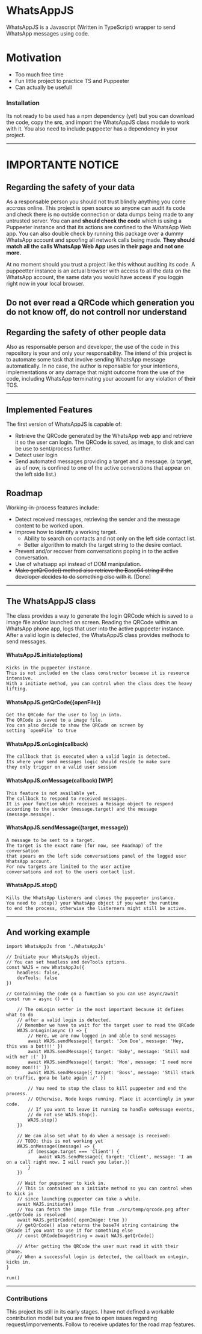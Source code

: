 # WhatsAppJS

WhatsAppJS is a Javascript (Written in TypeScript) wrapper to send WhatsApp messages using code.

# Motivation

  - Too much free time
  - Fun little project to practice TS and Puppeeter
  - Can actually be usefull

### Installation

Its not ready to be used has a npm dependency (yet) but you can download the code, copy the **src**, and import the WhatsAppJS class module to work with it. You also need to include puppeeter has a dependency in your project.

---
# IMPORTANTE NOTICE
## Regarding the safety of your data
As a responsable person you should not trust blindly anything you come accross online. This project is open source so anyone can audit its code and check there is no outside connection or data dumps being made to any untrusted server. You can and **should check the code** which is using a Puppeeter instance and that its actions are confined to the WhatsApp Web app. You can also double check by running this package over a dummy WhatsApp account and spoofing all network calls being made. **They should match all the calls WhatsApp Web App uses in their page and not one more.**

At no moment should you trust a project like this without auditing its code. A puppeetter instance is an actual browser with access to all the data on the WhatsApp account, the same data you would have access if you loggin right now in your local browser.

## **Do not ever read a QRCode which generation you do not know off, do not controll nor understand**

## Regarding the safety of other people data
Also as responsable person and developer, the use of the code in this repository is your and only your responsability. The intend of this project is to automate some task that involve sending WhatsApp message automatically. In no case, the author is reponsable for your intentions, implementations or any damage that might outcome from the use of the code, including WhatsApp terminating your account for any violation of their TOS.

---
## Implemented Features

The first version of WhatsAppJS is capable of:
- Retrieve the QRCode generated by the WhatsApp web app and retrieve it so the user can login. The QRCode is saved, as image, to disk and can be use to sent/process further.
- Detect user login
- Send automated messages providing a target and a message. (a target, as of now, is confined to one of the active converstions that appear on the left side list.)

## Roadmap

Working-in-process features include:
- Detect received messages, retrieving the sender and the message content to be worked upon.
- Improve how to identify a working target.
   - Ability to search on contacts and not only on the left side contact list.
   - Better algorithm to match the target string to the desire contact.
- Prevent and/or recover from conversations poping in to the active conversation.
- Use of whatsapp api instead of DOM manipulation.
- ~~Make getQrCode() method also retrieve the Base64 string if the developer decides to do something else with it.~~ [Done]

---
## The WhatsAppJS class

The class provides a way to generate the login QRCode which is saved to a image file and/or launched on screen. Reading the QRCode within an WhatsApp phone app, logs that user into the active puppeeter instance.
After a valid login is detected, the WhatsAppJS class provides methods to send messages.

#### WhatsAppJS.initiate(options)
```
Kicks in the puppeeter instance.
This is not included on the class constructor because it is resource intensive.
With a initiate method, you can control when the class does the heavy lifting.
```
#### WhatsAppJS.getQrCode({openFile})
```
Get the QRCode for the user to log in into.
The QRCode is saved to a image file.
You can also decide to show the QRCode on screen by
setting `openFile` to true
```
#### WhatsAppJS.onLogin(callback)
```
The callback that is executed when a valid login is detected.
Its where your send messages logic should reside to make sure
they only trigger on a valid user session
```
#### WhatsAppJS.onMessage(callback) [WIP]
```
This feature is not available yet.
The callback to respond to received messages.
It is your function which receives a Message object to respond
according to the sender (message.target) and the message (message.message). 
```
#### WhatsAppJS.sendMessage({target, message})
```
A message to be sent to a target.
The target is the exact name (for now, see Roadmap) of the conversation 
that apears on the left side conversations panel of the logged user
WhatsApp account.
For now targets are limited to the user active
conversations and not to the users contact list.
```
#### WhatsAppJS.stop()
```
Kills the WhatsApp listeners and closes the puppeeter instance.
You need to .stop() your WhatsApp object if you want the runtime
to end the process, otherwise the listerners might still be active.
```

---
## And working example
```
import WhatsAppJs from './WhatsAppJs'

// Initiate your WhatsAppJs object.
// You can set headless and devTools options.
const WAJS = new WhatsAppJs({
    headless: false,
    devTools: false
})

// Containning the code on a function so you can use async/await
const run = async () => {
    
    // The onLogin setter is the most important because it defines what to do
    // after a valid login is detected.
    // Remember we have to wait for the target user to read the QRCode
    WAJS.onLogin(async () => {
        // Here, we are now logged in and able to send messages
        await WAJS.sendMessage({ target: 'Jon Doe', message: 'Hey, this was a bot!!!' })
        await WAJS.sendMessage({ target: 'Baby', message: 'Still mad with me? :(' })
        await WAJS.sendMessage({ target: 'Mon', message: 'I need more money mon!!!' })
        await WAJS.sendMessage({ target: 'Boss', message: 'Still stuck on traffic, gona be late again :/' })

        // You need to stop the class to kill puppeeter and end the process.
        // Otherwise, Node keeps running. Place it accordingly in your code.
        // If you want to leave it running to handle onMessage events,
        // do not use WAJS.stop().
        WAJS.stop()
    })

    // We can also set what to do when a message is received:
    // TODO: this is not working yet 
    WAJS.onMessage((message) => {
        if (message.target === 'Client') {
            await WAJS.sendMessage({ target: 'Client', message: 'I am on a call right now. I will reach you later.})
        }
    })

    // Wait for puppeteer to kick in.
    // This is contained on a initiate method so you can control when to kick in
    // since launching puppeeter can take a while.
    await WAJS.initiate()
    // You can fetch the image file from ./src/temp/qrcode.png after .getQrCode is resolved
    await WAJS.getQrCode({ openImage: true })
    // getQrCode() also returns the base74 string containing the QRCode if you want to use it for something else
    // const QRCodeImageString = await WAJS.getQrCode()

    // After getting the QRCode the user must read it with their phone.
    // When a successful login is detected, the callback on onLogin, kicks in.
}

run()
```

---
### Contributions
This project its still in its early stages.
I have not defined a workable contribution model but you are free to open issues regarding request/imporvements.
Follow to receive updates for the road map features.

